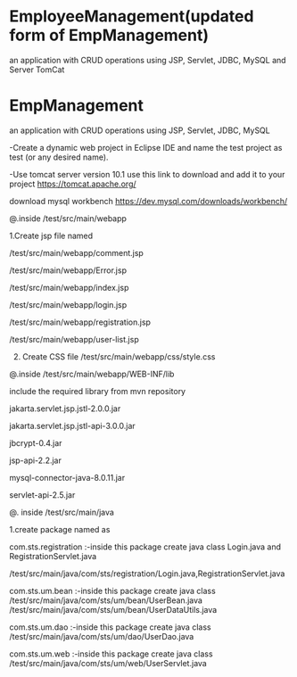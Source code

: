 # EmployeeManagement(updated form of EmpManagement)
 an application with CRUD operations using JSP, Servlet, JDBC, MySQL and Server TomCat



# EmpManagement
 an application with CRUD operations using JSP, Servlet, JDBC, MySQL

 -Create a dynamic web project in Eclipse IDE and name the test project as test (or any desired name).
 
 -Use tomcat server version 10.1 use this link to download and add it to your project https://tomcat.apache.org/
 
 download mysql workbench  https://dev.mysql.com/downloads/workbench/
 
@.inside /test/src/main/webapp

1.Create jsp file named

/test/src/main/webapp/comment.jsp

/test/src/main/webapp/Error.jsp

/test/src/main/webapp/index.jsp

/test/src/main/webapp/login.jsp

/test/src/main/webapp/registration.jsp

/test/src/main/webapp/user-list.jsp

2. Create CSS file
   /test/src/main/webapp/css/style.css

@.inside /test/src/main/webapp/WEB-INF/lib

include the required library from mvn repository

jakarta.servlet.jsp.jstl-2.0.0.jar

jakarta.servlet.jsp.jstl-api-3.0.0.jar

jbcrypt-0.4.jar

jsp-api-2.2.jar

mysql-connector-java-8.0.11.jar

servlet-api-2.5.jar
 
@. inside /test/src/main/java 

1.create package named as 

com.sts.registration :-inside this package create java class Login.java and RegistrationServlet.java 

/test/src/main/java/com/sts/registration/Login.java,RegistrationServlet.java 

com.sts.um.bean   :-inside this package create java class     /test/src/main/java/com/sts/um/bean/UserBean.java  /test/src/main/java/com/sts/um/bean/UserDataUtils.java

com.sts.um.dao    :-inside this package create java class     /test/src/main/java/com/sts/um/dao/UserDao.java

com.sts.um.web    :-inside this package create java class     /test/src/main/java/com/sts/um/web/UserServlet.java
